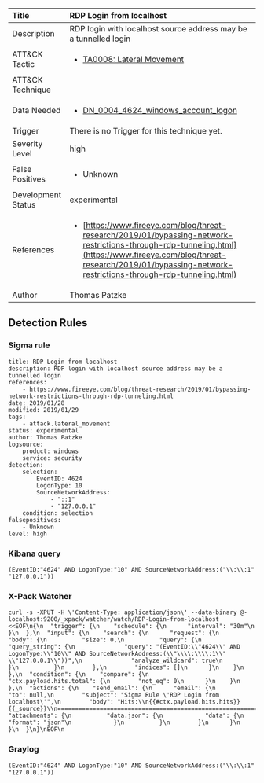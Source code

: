 | Title                | RDP Login from localhost                                                                                                                                                 |
|:---------------------|:------------------------------------------------------------------------------------------------------------------------------------------------------------|
| Description          | RDP login with localhost source address may be a tunnelled login                                                                                                                                           |
| ATT&amp;CK Tactic    | <ul><li>[TA0008: Lateral Movement](https://attack.mitre.org/tactics/TA0008)</li></ul>  |
| ATT&amp;CK Technique | <ul></ul>                             |
| Data Needed          | <ul><li>[DN_0004_4624_windows_account_logon](../Data_Needed/DN_0004_4624_windows_account_logon.md)</li></ul>                                                         |
| Trigger              |  There is no Trigger for this technique yet.  |
| Severity Level       | high                                                                                                                                                 |
| False Positives      | <ul><li>Unknown</li></ul>                                                                  |
| Development Status   | experimental                                                                                                                                                |
| References           | <ul><li>[https://www.fireeye.com/blog/threat-research/2019/01/bypassing-network-restrictions-through-rdp-tunneling.html](https://www.fireeye.com/blog/threat-research/2019/01/bypassing-network-restrictions-through-rdp-tunneling.html)</li></ul>                                                          |
| Author               | Thomas Patzke                                                                                                                                                |


## Detection Rules

### Sigma rule

```
title: RDP Login from localhost
description: RDP login with localhost source address may be a tunnelled login
references:
    - https://www.fireeye.com/blog/threat-research/2019/01/bypassing-network-restrictions-through-rdp-tunneling.html
date: 2019/01/28
modified: 2019/01/29
tags:
    - attack.lateral_movement
status: experimental
author: Thomas Patzke
logsource:
    product: windows
    service: security
detection:
    selection:
        EventID: 4624
        LogonType: 10
        SourceNetworkAddress:
            - "::1"
            - "127.0.0.1"
    condition: selection
falsepositives:
    - Unknown
level: high

```





### Kibana query

```
(EventID:"4624" AND LogonType:"10" AND SourceNetworkAddress:("\\:\\:1" "127.0.0.1"))
```





### X-Pack Watcher

```
curl -s -XPUT -H \'Content-Type: application/json\' --data-binary @- localhost:9200/_xpack/watcher/watch/RDP-Login-from-localhost <<EOF\n{\n  "trigger": {\n    "schedule": {\n      "interval": "30m"\n    }\n  },\n  "input": {\n    "search": {\n      "request": {\n        "body": {\n          "size": 0,\n          "query": {\n            "query_string": {\n              "query": "(EventID:\\"4624\\" AND LogonType:\\"10\\" AND SourceNetworkAddress:(\\"\\\\:\\\\:1\\" \\"127.0.0.1\\"))",\n              "analyze_wildcard": true\n            }\n          }\n        },\n        "indices": []\n      }\n    }\n  },\n  "condition": {\n    "compare": {\n      "ctx.payload.hits.total": {\n        "not_eq": 0\n      }\n    }\n  },\n  "actions": {\n    "send_email": {\n      "email": {\n        "to": null,\n        "subject": "Sigma Rule \'RDP Login from localhost\'",\n        "body": "Hits:\\n{{#ctx.payload.hits.hits}}{{_source}}\\n================================================================================\\n{{/ctx.payload.hits.hits}}",\n        "attachments": {\n          "data.json": {\n            "data": {\n              "format": "json"\n            }\n          }\n        }\n      }\n    }\n  }\n}\nEOF\n
```





### Graylog

```
(EventID:"4624" AND LogonType:"10" AND SourceNetworkAddress:("\\:\\:1" "127.0.0.1"))
```

